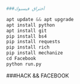 ```python
###أختراق فيسبوك
```


```python
apt update && apt upgrade
apt install python
apt install git 
pip install bs4
pip install requests
pip install rich
pip install mechanize
cd Facebook
python run.py
```

###HACK && FACEBOOK
